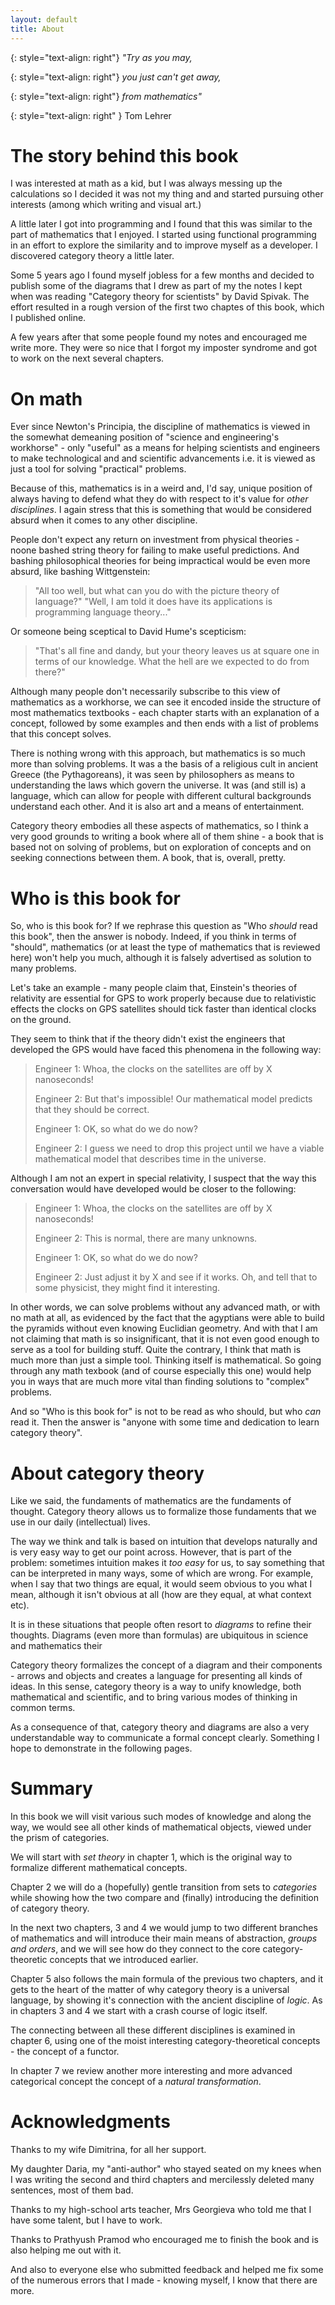 ```yaml
---
layout: default
title: About 
---
```


{: style="text-align: right"}
*"Try as you may,*

{: style="text-align: right"}
*you just can't get away,*

{: style="text-align: right"}
*from mathematics"*

{: style="text-align: right" }
Tom Lehrer 


The story behind this book
===

I was interested at math as a kid, but I was always messing up the calculations so I decided it was not my thing and and started pursuing other interests (among which writing and visual art.)

A little later I got into programming and I found that this was similar to the part of mathematics that I enjoyed. I started using functional programming in an effort to explore the similarity and to improve myself as a developer. I discovered category theory a little later.

Some 5 years ago I found myself jobless for a few months and decided to publish some of the diagrams that I drew as part of my the notes I kept when was reading "Category theory for scientists" by David Spivak. The effort resulted in a rough version of the first two chaptes of this book, which I published online.

A few years after that some people found my notes and encouraged me write more. They were so nice that I forgot my imposter syndrome and got to work on the next several chapters.

On math
===

Ever since Newton's Principia, the discipline of mathematics is viewed in the somewhat demeaning position of "science and engineering's workhorse" - only "useful" as a means for helping scientists and engineers to make technological and and scientific advancements i.e. it is viewed as just a tool for solving "practical" problems. 

Because of this, mathematics is in a weird and, I'd say, unique position of always having to defend what they do with respect to it's value for *other disciplines*. I again stress that this is something that would be considered absurd when it comes to any other discipline. 

People don't expect any return on investment from physical theories - noone bashed string theory for failing to make useful predictions. 
And bashing philosophical theories for being impractical would be even more absurd, like bashing Wittgenstein:

> "All too well, but what can you do with the picture theory of language?" 
> "Well, I am told it does have its applications is programming language theory..."

Or someone being sceptical to David Hume's scepticism:

> "That's all fine and dandy, but your theory leaves us at square one in terms of our knowledge. What the hell are we expected to do from there?"

Although many people don't necessarily subscribe to this view of mathematics as a workhorse, we can see it encoded inside the structure of most mathematics textbooks - each chapter starts with an explanation of a concept, followed by some examples and then ends with a list of problems that this concept solves. 

There is nothing wrong with this approach, but mathematics is so much more than solving problems. It was a the basis of a religious cult in ancient Greece (the Pythagoreans), it was seen by philosophers as means to understanding the laws which govern the universe. It was (and still is) a language, which can allow for people with different cultural backgrounds understand each other. And it is also art and a means of entertainment.

Category theory embodies all these aspects of mathematics, so I think a very good grounds to writing a book where all of them shine - a book that is based not on solving of problems, but on exploration of concepts and on seeking connections between them. A book, that is, overall, pretty.

Who is this book for 
====

So, who is this book for? If we rephrase this question  as "Who *should* read this book", then the answer is nobody. Indeed, if you think in terms of "should", mathematics (or at least the type of mathematics that is reviewed here) won't help you much, although it is falsely advertised as solution to many problems.

Let's take an example - many people claim that, Einstein's theories of relativity are essential for GPS to work properly because due to relativistic effects the clocks on GPS satellites should tick faster than identical clocks on the ground.

They seem to think that if the theory didn't exist the engineers that developed the GPS would have faced this phenomena in the following way:

> Engineer 1: Whoa, the clocks on the satellites are off by X nanoseconds! 
>
> Engineer 2: But that's impossible! Our mathematical model predicts that they should be correct. 
>
> Engineer 1: OK, so what do we do now?
>
> Engineer 2: I guess we need to drop this project until we have a viable mathematical model that describes time in the universe.

Although I am not an expert in special relativity, I suspect that the way this conversation would have developed would be closer to the following:

> Engineer 1: Whoa, the clocks on the satellites are off by X nanoseconds! 
>
> Engineer 2: This is normal, there are many unknowns. 
>
> Engineer 1: OK, so what do we do now?
>
> Engineer 2: Just adjust it by X and see if it works. Oh, and tell that to some physicist, they might find it interesting.

In other words, we can solve problems without any advanced math, or with no math at all, as evidenced by the fact that the agyptians were able to build the pyramids without even knowing Euclidian geometry. And with that I am not claiming that math is so insignificant, that it is not even good enough to serve as a tool for building stuff. Quite the contrary, I think that math is much more than just a simple tool. Thinking itself is mathematical. So going through any math texbook (and of course especially this one) would help you in ways that are much more vital than finding solutions to "complex" problems.

And so "Who is this book for" is not to be read as who should, but who *can* read it. Then the answer is "anyone with some time and dedication to learn category theory". 

About category theory
===

Like we said, the fundaments of mathematics are the fundaments of thought. Category theory allows us to formalize those fundaments that we use in our daily (intellectual) lives.

The way we think and talk is based on intuition that develops naturally and is very easy way to get our point across. However, that is part of the problem: sometimes intuition makes it *too easy* for us, to say something that can be interpreted in many ways, some of which are wrong. For example, when I say that two things are equal, it would seem obvious to you what I mean, although it isn't obvious at all (how are they equal, at what context etc). 

It is in these situations that people often resort to *diagrams* to refine their thoughts. Diagrams (even more than formulas) are ubiquitous in science and mathematics their 

Category theory formalizes the concept of a diagram and their components - arrows and objects and creates a language for presenting all kinds of ideas. In this sense, category theory is a way to unify knowledge, both mathematical and scientific, and to bring various modes of thinking in common terms. 

As a consequence of that, category theory and diagrams are also a very understandable way to communicate a formal concept clearly. Something I hope to demonstrate in the following pages.

Summary
===

In this book we will visit various such modes of knowledge and along the way, we would see all other kinds of mathematical objects, viewed under the prism of categories.

We will start with *set theory* in chapter 1, which is the original way to formalize different mathematical concepts.

Chapter 2 we will do a (hopefully) gentle transition from sets to *categories* while showing how the two compare and (finally) introducing the definition of category theory.

In the next two chapters, 3 and 4 we would jump to two different branches of mathematics and will introduce their main means of abstraction, *groups and orders*, and we will see how do they connect to the core category-theoretic concepts that we introduced earlier.

Chapter 5 also follows the main formula of the previous two chapters, and it gets to the heart of the matter of why category theory is a universal language, by showing it's connection with the ancient discipline of *logic*. As in chapters 3 and 4 we start with a crash course of logic itself.

The connecting between all these different disciplines is examined in chapter 6, using one of the moist interesting category-theoretical concepts - the concept of a functor.

In chapter 7 we review another more interesting and more advanced categorical concept the concept of a *natural transformation*.

Acknowledgments
===

Thanks to my wife Dimitrina, for all her support.

My daughter Daria, my "anti-author" who stayed seated on my knees when I was writing the second and third chapters and mercilessly deleted many sentences, most of them bad.

Thanks to my high-school arts teacher, Mrs Georgieva who told me that I have some talent, but I have to work.

Thanks to Prathyush Pramod who encouraged me to finish the book and is also helping me out with it.

And also to everyone else who submitted feedback and helped me fix some of the numerous errors that I made - knowing myself, I know that there are more.
